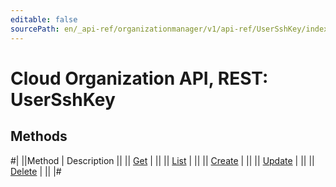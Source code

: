 ```yaml
---
editable: false
sourcePath: en/_api-ref/organizationmanager/v1/api-ref/UserSshKey/index.md
---
```


# Cloud Organization API, REST: UserSshKey

## Methods

#|
||Method | Description ||
|| [Get](get.md) |  ||
|| [List](list.md) |  ||
|| [Create](create.md) |  ||
|| [Update](update.md) |  ||
|| [Delete](delete.md) |  ||
|#